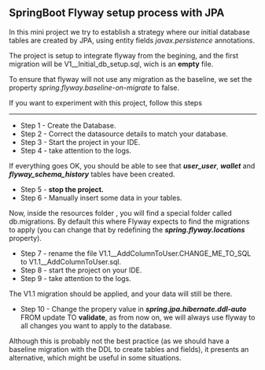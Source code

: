 ## SpringBoot Flyway setup process with JPA

In this mini project we try to establish a strategy where our initial database tables are created by JPA, using entity fields *javax.persistence* annotations.

The project is setup to integrate flyway from the begining, and the first migration will be V1__Initial_db_setup.sql, wich is an **empty** file. 

To ensure that flyway will not use any migration as the baseline, we set the property *spring.flyway.baseline-on-migrate* to false.

If you want to experiment with this project, follow this steps


***


- Step 1 - Create the Database.
- Step 2 - Correct the datasource details to match your database.
- Step 3 - Start the project in your IDE.
- Step 4 - take attention to the logs.

If everything goes OK, you should be able to see that ***user_user***,  ***wallet*** and ***flyway_schema_history*** tables have been created.

- Step 5 - **stop the project.**
- Step 6 - Manually insert some data in your tables.

Now, inside the resources folder , you will find a special folder called db.migrations. By default this where Flyway expects to find the migrations to apply (you can change that by redefining the ***spring.flyway.locations*** property).

- Step 7 - rename the file V1.1__AddColumnToUser.CHANGE_ME_TO_SQL to V1.1__AddColumnToUser.sql.
- Step 8 - start the project on your IDE.
- Step 9 - take attention to the logs.

The V1.1 migration should be applied, and your data will still be there.

- Step 10 - Change the propery value in ***spring.jpa.hibernate.ddl-auto*** FROM update TO **validate**, as from now on, we will always use flyway to all changes you want to apply to the database.

Although this is probably not the best practice (as we should have a baseline migration with the DDL to create tables and fields), it presents an alternative, which might be useful in some situations.
